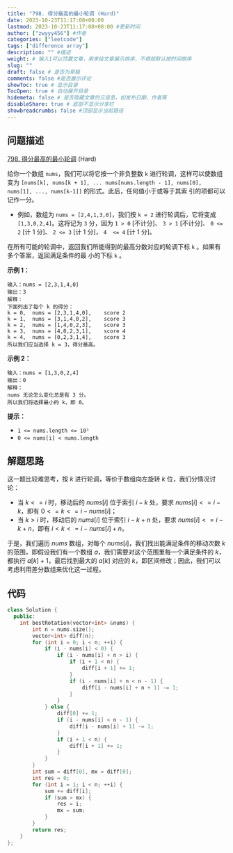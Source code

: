 ```yaml
---
title: "798. 得分最高的最小轮调 (Hard)"
date: 2023-10-23T11:17:08+08:00
lastmod: 2023-10-23T11:17:08+08:00 #更新时间
author: ["zwyyy456"] #作者
categories: ["leetcode"]
tags: ["difference array"]
description: "" #描述
weight: # 输入1可以顶置文章，用来给文章展示排序，不填就默认按时间排序
slug: ""
draft: false # 是否为草稿
comments: false #是否展示评论
showToc: true # 显示目录
TocOpen: true # 自动展开目录
hidemeta: false # 是否隐藏文章的元信息，如发布日期、作者等
disableShare: true # 底部不显示分享栏
showbreadcrumbs: false #顶部显示当前路径
---
```

## 问题描述

[798. 得分最高的最小轮调][link] (Hard)

[link]: https://leetcode.cn/problems/smallest-rotation-with-highest-score/

给你一个数组 `nums`，我们可以将它按一个非负整数 `k` 进行轮调，这样可以使数组变为 `[nums[k], nums[k +
1], ... nums[nums.length - 1], nums[0], nums[1], ..., nums[k-1]]` 的形式。此后，任何值小于或等于其索
引的项都可以记作一分。

- 例如，数组为 `nums = [2,4,1,3,0]`，我们按 `k = 2` 进行轮调后，它将变成 `[1,3,0,2,4]`。这将记为 `3`
分，因为 `1 > 0` \[不计分\]、 `3 > 1` \[不计分\]、 `0 <= 2` \[计 1 分\]、 `2 <= 3` \[计 1 分\]， `4 
<= 4` \[计 1 分\]。

在所有可能的轮调中，返回我们所能得到的最高分数对应的轮调下标 `k` 。如果有多个答案，返回满足条件的最
小的下标 `k` 。

**示例 1：**

```
输入：nums = [2,3,1,4,0]
输出：3
解释：
下面列出了每个 k 的得分：
k = 0,  nums = [2,3,1,4,0],    score 2
k = 1,  nums = [3,1,4,0,2],    score 3
k = 2,  nums = [1,4,0,2,3],    score 3
k = 3,  nums = [4,0,2,3,1],    score 4
k = 4,  nums = [0,2,3,1,4],    score 3
所以我们应当选择 k = 3，得分最高。
```

**示例 2：**

```
输入：nums = [1,3,0,2,4]
输出：0
解释：
nums 无论怎么变化总是有 3 分。
所以我们将选择最小的 k，即 0。
```

**提示：**

- `1 <= nums.length <= 10⁵`
- `0 <= nums[i] < nums.length`

## 解题思路

这一题比较难思考，按 $k$ 进行轮调，等价于数组向左旋转 $k$ 位，我们分情况讨论：

- 当 $k <= i$ 时，移动后的 $nums[i]$ 位于索引 $i - k$ 处，要求 $nums[i] <= i - k$，即有 $0 <= k <= i - nums[i]$；
- 当 $k > i$ 时，移动后的 $nums[i]$ 位于索引 $i - k + n$ 处，要求 $nums[i] <= i - k + n$，即有 $i < k <= i - nums[i] + n$。

于是，我们遍历 $nums$ 数组，对每个 $nums[i]$，我们找出能满足条件的移动次数 $k$ 的范围，即假设我们有一个数组 $a$，我们需要对这个范围里每一个满足条件的 $k$，都执行 $a[k] + 1$，最后找到最大的 $a[k]$ 对应的 $k$，即区间修改；因此，我们可以考虑利用差分数组来优化这一过程。

## 代码

```cpp
class Solution {
  public:
    int bestRotation(vector<int> &nums) {
        int n = nums.size();
        vector<int> diff(n);
        for (int i = 0; i < n; ++i) {
            if (i - nums[i] < 0) {
                if (i - nums[i] + n > i) {
                    if (i + 1 < n) {
                        diff[i + 1] += 1;
                    }
                    if (i - nums[i] + n < n - 1) {
                        diff[i - nums[i] + n + 1] -= 1;
                    }
                }
            } else {
                diff[0] += 1;
                if (i - nums[i] < n - 1) {
                    diff[i - nums[i] + 1] -= 1;
                }
                if (i + 1 < n) {
                    diff[i + 1] += 1;
                }
            }
        }
        int sum = diff[0], mx = diff[0];
        int res = 0;
        for (int i = 1; i < n; ++i) {
            sum += diff[i];
            if (sum > mx) {
                res = i;
                mx = sum;
            }
        }
        return res;
    }
};
```